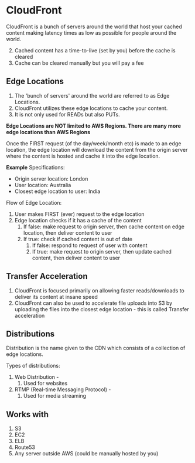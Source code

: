 # CloudFront

CloudFront is a bunch of servers around the world that host your cached content making latency times as low as possible for people around the world.

2. Cached content has a time-to-live (set by you) before the cache is cleared
3. Cache can be cleared manually but you will pay a fee

## Edge Locations

1. The 'bunch of servers' around the world are referred to as Edge Locations.
2. CloudFront utilizes these edge locations to cache your content.
3. It is not only used for READs but also PUTs.

**Edge Locations are NOT limited to AWS Regions. There are many more edge locations than AWS Regions**

Once the FIRST request (of the day/week/month etc) is made to an edge location,
the edge location will download the content from the origin server where the content is hosted and cache it into the edge location.

**Example**
Specifications:

- Origin server location: London
- User location: Australia
- Closest edge location to user: India

Flow of Edge Location:

1. User makes FIRST (ever) request to the edge location
2. Edge location checks if it has a cache of the content
   1. If false: make request to origin server, then cache content on edge location, then deliver content to user
   2. If true: check if cached content is out of date
      1. If false: respond to request of user with content
      2. If true: make request to origin server, then update cached content, then deliver content to user

## Transfer Acceleration

1. CloudFront is focused primarily on allowing faster reads/downloads to deliver its content at insane speed
2. CloudFront can also be used to accelerate file uploads into S3 by uploading the files into the closest edge location - this is called Transfer acceleration

## Distributions

Distribution is the name given to the CDN which consists of a collection of edge locations.

Types of distributions:

1. Web Distribution -
   1. Used for websites
2. RTMP (Real-time Messaging Protocol) -
   1. Used for media streaming

## Works with

1. S3
2. EC2
3. ELB
4. Route53
5. Any server outside AWS (could be manually hosted by you)
